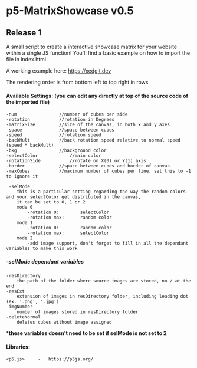 # p5-MatrixShowcase v0.5

## Release 1

A small script to create a interactive showcase matrix for your website within a single JS function!
You'll find a basic example on how to import the file in index.html

A working example here: https://xedgit.dev

The rendering order is from bottom left to top right in rows

#### Available Settings: (you can edit any directly at top of the source code of the imported file)

	-num				//number of cubes per side
	-rotation			//rotation in Degrees
	-matrixSize			//size of the canvas, in both x and y axes
	-space				//space between cubes
	-speed				//rotation speed
	-backMult			//back rotation speed relative to normal speed (speed * backMult)
	-bkg				//background color
	-selectColor			//main color
	-rotationSide			//rotate on X(0) or Y(1) axis
	-border				//space between cubes and border of canvas
	-maxCubes			//maximum number of cubes per line, set this to -1 to ignore it

	 -selMode
		this is a particular setting regarding the way the random colors and your selectColor get distributed in the canvas, 
		it can be set to 0, 1 or 2
		mode 0
			-rotation 0:		selectColor
			-rotation max:		random color
		mode 1
			-rotation 0:		random color
			-rotation max:		selectColor
		mode 2
			-add image support, don't forget to fill in all the dependant variables to make this work

##### -selMode dependant variables
	-resDirectory
		the path of the folder where source images are stored, no / at the end
	-resExt
		extension of images in resDirectory folder, including leading dot (ex. '.png', '.jpg')
	-imgNumber
		number of images stored in resDirectory folder
	-deleteNormal
		deletes cubes without image assigned

***these variables doesn't need to be set if selMode is not set to 2**

#### Libraries:
	<p5.js>		-	https://p5js.org/
